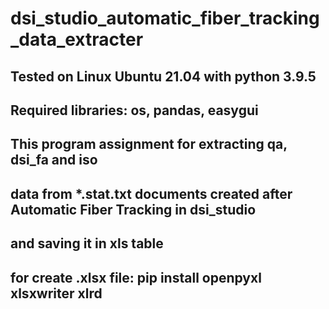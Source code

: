 # dsi_studio_automatic_fiber_tracking_data_extracter

## Tested on Linux Ubuntu 21.04 with python 3.9.5
## Required libraries: os, pandas, easygui
## This program assignment for extracting qa, dsi_fa and iso
## data from *.stat.txt documents created after Automatic Fiber Tracking in dsi_studio
## and saving it in xls table
## for create .xlsx file:  pip install openpyxl xlsxwriter xlrd
